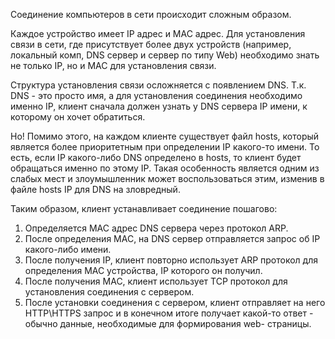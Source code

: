 Соединение компьютеров в сети происходит сложным образом.

Каждое устройство имеет IP адрес и MAC адрес. Для установления связи в сети, где присутствует более двух устройств (например, локальный комп, DNS сервер и сервер по типу Web) необходимо знать не только IP, но и MAC для установления связи. 

Структура установления связи осложняется с появлением DNS. Т.к. DNS - это просто имя, а для установления соединения необходимо именно IP, клиент сначала должен узнать у DNS сервера IP имени, к которому он хочет обратиться. 

Но! Помимо этого, на каждом клиенте существует файл hosts, который является более приоритетным при определении IP какого-то имени. То есть, если IP какого-либо DNS определено в hosts, то клиент будет обращаться именно по этому IP. Такая особенность является одним из слабых мест и злоумышленник может воспользоваться этим, изменив в файле hosts IP для DNS на зловредный. 

Таким образом, клиент устанавливает соединение пошагово:
1. Определяется MAC адрес DNS сервера через протокол ARP. 
2. После определения MAC, на DNS сервер отправляется запрос об IP какого-либо имени. 
3. После получения IP, клиент повторно использует ARP протокол для определения MAC устройства, IP которого он получил. 
4. После получения MAC, клиент использует TCP протокол для установления соединения с сервером. 
5. После установки соединения с сервером, клиент отправляет на него HTTP\HTTPS запрос и в конечном итоге получает какой-то ответ - обычно данные, необходимые для формирования web- страницы. 